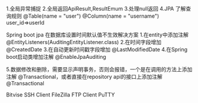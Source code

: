 1.全局异常捕捉
2.全局返回ApiResult,ResultEmum
3.处理null返回
4.JPA
了解查询规则
@Table(name = "user")
@Column(name = "username")
user_id=>userId


Spring boot jpa 在数据库设置时间默认值不生效解决方案
1.在entity中添加注解 @EntityListeners(AuditingEntityListener.class)
2.在时间字段增加 @CreatedDate
3.在自动更新时间戳字段增加 @LastModifiedDate
4.在Spring boot启动类增加注解 @EnableJpaAuditing

5.数据修改和删除，需要显示声明事务，否则会报错，一个是在调用的方法上添加注解 @Transactional，或者直接在repository api的接口上添加注解 @Transactional


Bitvise SSH Client
FileZilla FTP Client
PuTTY


